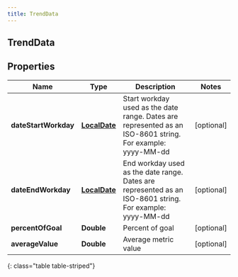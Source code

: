 ```yaml
---
title: TrendData
---
```

## TrendData


## Properties

| Name | Type | Description | Notes |
| ------------ | ------------- | ------------- | ------------- |
| **dateStartWorkday** | <!----><!---->[**LocalDate**](LocalDate.html)<!----> | Start workday used as the date range. Dates are represented as an ISO-8601 string. For example: yyyy-MM-dd |  [optional] |
| **dateEndWorkday** | <!----><!---->[**LocalDate**](LocalDate.html)<!----> | End workday used as the date range. Dates are represented as an ISO-8601 string. For example: yyyy-MM-dd |  [optional] |
| **percentOfGoal** | <!----><!---->**Double**<!----> | Percent of goal |  [optional] |
| **averageValue** | <!----><!---->**Double**<!----> | Average metric value |  [optional] |
{: class="table table-striped"}



